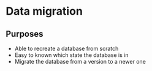 # Data migration

## Purposes

* Able to recreate a database from scratch
* Easy to known which state the database is in
* Migrate the database from a version to a newer one